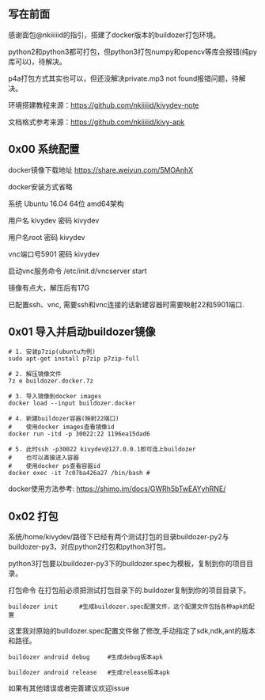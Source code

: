 ## 写在前面

感谢面包@nkiiiiid的指引，搭建了docker版本的buildozer打包环境。

python2和python3都可打包，但python3打包numpy和opencv等库会报错(纯py库可以)，待解决。

p4a打包方式其实也可以，但还没解决private.mp3 not found报错问题，待解决。

环境搭建教程来源：https://github.com/nkiiiiid/kivydev-note

文档格式参考来源：https://github.com/nkiiiiid/kivy-apk

## 0x00 系统配置

docker镜像下载地址 https://share.weiyun.com/5MOAnhX

docker安装方式省略

系统 Ubuntu 16.04 64位 amd64架构

用户名 kivydev 密码 kivydev

用户名root 密码 kivydev

vnc端口号5901 密码 kivydev 

启动vnc服务命令 /etc/init.d/vncserver start

镜像有点大，解压后有17G

已配置ssh、vnc, 需要ssh和vnc连接的话新建容器时需要映射22和5901端口.

## 0x01 导入并启动buildozer镜像

```
# 1. 安装p7zip(ubuntu为例)
sudo apt-get install p7zip p7zip-full

# 2. 解压镜像文件
7z e buildozer.docker.7z

# 3. 导入镜像到docker images
docker load --input buildozer.docker

# 4. 新建buildozer容器(映射22端口)
#    使用docker images查看镜像id
docker run -itd -p 30022:22 1196ea15dad6

# 5. 此时ssh -p30022 kivydev@127.0.0.1即可连上buildozer
#    也可以直接进入容器
#    使用docker ps查看容器id
docker exec -it 7c07ba426a27 /bin/bash # 
```
docker使用方法参考: https://shimo.im/docs/GWRh5bTwEAYyhRNE/

## 0x02 打包

系统/home/kivydev/路径下已经有两个测试打包的目录buildozer-py2与buildozer-py3，对应python2打包和python3打包。

python3打包要以buildozer-py3下的buildozer.spec为模板，复制到你的项目目录。

打包命令 在打包前必须把测试打包目录下的.buildozer复制到你的项目目录下。
```
buildozer init      #生成buildozer.spec配置文件，这个配置文件包括各种apk的配置
```

这里我对原始的bulldozer.spec配置文件做了修改,手动指定了sdk,ndk,ant的版本和路径。
```
buildozer android debug     #生成debug版本apk

buildozer android release   #生成release版本apk
```

如果有其他错误或者完善建议欢迎issue
